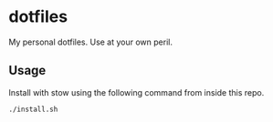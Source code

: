 # dotfiles

My personal dotfiles.
Use at your own peril.

## Usage

Install with stow using the following command from inside this repo.

```sh
./install.sh
```

